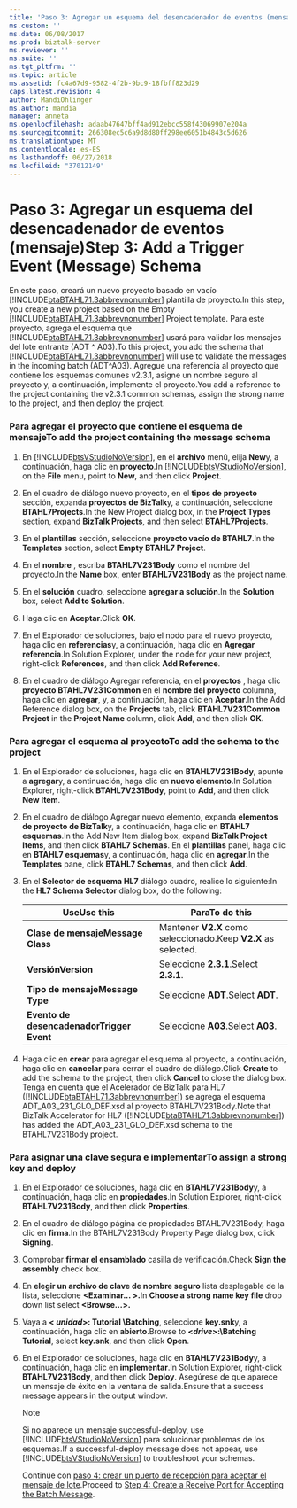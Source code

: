 ```yaml
---
title: 'Paso 3: Agregar un esquema del desencadenador de eventos (mensaje) | Microsoft Docs'
ms.custom: ''
ms.date: 06/08/2017
ms.prod: biztalk-server
ms.reviewer: ''
ms.suite: ''
ms.tgt_pltfrm: ''
ms.topic: article
ms.assetid: fc4a67d9-9582-4f2b-9bc9-18fbff823d29
caps.latest.revision: 4
author: MandiOhlinger
ms.author: mandia
manager: anneta
ms.openlocfilehash: adaab47647bff4ad912ebcc558f43069907e204a
ms.sourcegitcommit: 266308ec5c6a9d8d80ff298ee6051b4843c5d626
ms.translationtype: MT
ms.contentlocale: es-ES
ms.lasthandoff: 06/27/2018
ms.locfileid: "37012149"
---
```

# <a name="step-3-add-a-trigger-event-message-schema"></a><span data-ttu-id="c22bb-102">Paso 3: Agregar un esquema del desencadenador de eventos (mensaje)</span><span class="sxs-lookup"><span data-stu-id="c22bb-102">Step 3: Add a Trigger Event (Message) Schema</span></span>
<span data-ttu-id="c22bb-103">En este paso, creará un nuevo proyecto basado en vacío [!INCLUDE[btaBTAHL71.3abbrevnonumber](../../includes/btabtahl71-3abbrevnonumber-md.md)] plantilla de proyecto.</span><span class="sxs-lookup"><span data-stu-id="c22bb-103">In this step, you create a new project based on the Empty [!INCLUDE[btaBTAHL71.3abbrevnonumber](../../includes/btabtahl71-3abbrevnonumber-md.md)] Project template.</span></span> <span data-ttu-id="c22bb-104">Para este proyecto, agrega el esquema que [!INCLUDE[btaBTAHL71.3abbrevnonumber](../../includes/btabtahl71-3abbrevnonumber-md.md)] usará para validar los mensajes del lote entrante (ADT ^ A03).</span><span class="sxs-lookup"><span data-stu-id="c22bb-104">To this project, you add the schema that [!INCLUDE[btaBTAHL71.3abbrevnonumber](../../includes/btabtahl71-3abbrevnonumber-md.md)] will use to validate the messages in the incoming batch (ADT^A03).</span></span> <span data-ttu-id="c22bb-105">Agregue una referencia al proyecto que contiene los esquemas comunes v2.3.1, asigne un nombre seguro al proyecto y, a continuación, implemente el proyecto.</span><span class="sxs-lookup"><span data-stu-id="c22bb-105">You add a reference to the project containing the v2.3.1 common schemas, assign the strong name to the project, and then deploy the project.</span></span>  

### <a name="to-add-the-project-containing-the-message-schema"></a><span data-ttu-id="c22bb-106">Para agregar el proyecto que contiene el esquema de mensaje</span><span class="sxs-lookup"><span data-stu-id="c22bb-106">To add the project containing the message schema</span></span>  

1. <span data-ttu-id="c22bb-107">En [!INCLUDE[btsVStudioNoVersion](../../includes/btsvstudionoversion-md.md)], en el **archivo** menú, elija **New**y, a continuación, haga clic en **proyecto**.</span><span class="sxs-lookup"><span data-stu-id="c22bb-107">In [!INCLUDE[btsVStudioNoVersion](../../includes/btsvstudionoversion-md.md)], on the **File** menu, point to **New**, and then click **Project**.</span></span>  

2. <span data-ttu-id="c22bb-108">En el cuadro de diálogo nuevo proyecto, en el **tipos de proyecto** sección, expanda **proyectos de BizTalk**y, a continuación, seleccione **BTAHL7Projects**.</span><span class="sxs-lookup"><span data-stu-id="c22bb-108">In the New Project dialog box, in the **Project Types** section, expand **BizTalk Projects**, and then select **BTAHL7Projects**.</span></span>  

3. <span data-ttu-id="c22bb-109">En el **plantillas** sección, seleccione **proyecto vacío de BTAHL7**.</span><span class="sxs-lookup"><span data-stu-id="c22bb-109">In the **Templates** section, select **Empty BTAHL7 Project**.</span></span>  

4. <span data-ttu-id="c22bb-110">En el **nombre** , escriba **BTAHL7V231Body** como el nombre del proyecto.</span><span class="sxs-lookup"><span data-stu-id="c22bb-110">In the **Name** box, enter **BTAHL7V231Body** as the project name.</span></span>  

5. <span data-ttu-id="c22bb-111">En el **solución** cuadro, seleccione **agregar a solución**.</span><span class="sxs-lookup"><span data-stu-id="c22bb-111">In the **Solution** box, select **Add to Solution**.</span></span>  

6. <span data-ttu-id="c22bb-112">Haga clic en **Aceptar**.</span><span class="sxs-lookup"><span data-stu-id="c22bb-112">Click **OK**.</span></span>  

7. <span data-ttu-id="c22bb-113">En el Explorador de soluciones, bajo el nodo para el nuevo proyecto, haga clic en **referencias**y, a continuación, haga clic en **Agregar referencia**.</span><span class="sxs-lookup"><span data-stu-id="c22bb-113">In Solution Explorer, under the node for your new project, right-click **References**, and then click **Add Reference**.</span></span>  

8. <span data-ttu-id="c22bb-114">En el cuadro de diálogo Agregar referencia, en el **proyectos** , haga clic **proyecto BTAHL7V231Common** en el **nombre del proyecto** columna, haga clic en **agregar**, y, a continuación, haga clic en **Aceptar**.</span><span class="sxs-lookup"><span data-stu-id="c22bb-114">In the Add Reference dialog box, on the **Projects** tab, click **BTAHL7V231Common Project** in the **Project Name** column, click **Add**, and then click **OK**.</span></span>  

### <a name="to-add-the-schema-to-the-project"></a><span data-ttu-id="c22bb-115">Para agregar el esquema al proyecto</span><span class="sxs-lookup"><span data-stu-id="c22bb-115">To add the schema to the project</span></span>  

1. <span data-ttu-id="c22bb-116">En el Explorador de soluciones, haga clic en **BTAHL7V231Body**, apunte a **agregar**y, a continuación, haga clic en **nuevo elemento**.</span><span class="sxs-lookup"><span data-stu-id="c22bb-116">In Solution Explorer, right-click **BTAHL7V231Body**, point to **Add**, and then click **New Item**.</span></span>  

2. <span data-ttu-id="c22bb-117">En el cuadro de diálogo Agregar nuevo elemento, expanda **elementos de proyecto de BizTalk**y, a continuación, haga clic en **BTAHL7 esquemas**.</span><span class="sxs-lookup"><span data-stu-id="c22bb-117">In the Add New Item dialog box, expand **BizTalk Project Items**, and then click **BTAHL7 Schemas**.</span></span> <span data-ttu-id="c22bb-118">En el **plantillas** panel, haga clic en **BTAHL7 esquemas**y, a continuación, haga clic en **agregar**.</span><span class="sxs-lookup"><span data-stu-id="c22bb-118">In the **Templates** pane, click **BTAHL7 Schemas**, and then click **Add**.</span></span>  

3. <span data-ttu-id="c22bb-119">En el **Selector de esquema HL7** diálogo cuadro, realice lo siguiente:</span><span class="sxs-lookup"><span data-stu-id="c22bb-119">In the **HL7 Schema Selector** dialog box, do the following:</span></span>  


   |     <span data-ttu-id="c22bb-120">Use</span><span class="sxs-lookup"><span data-stu-id="c22bb-120">Use this</span></span>      |         <span data-ttu-id="c22bb-121">Para</span><span class="sxs-lookup"><span data-stu-id="c22bb-121">To do this</span></span>         |
   |-------------------|----------------------------|
   | <span data-ttu-id="c22bb-122">**Clase de mensaje**</span><span class="sxs-lookup"><span data-stu-id="c22bb-122">**Message Class**</span></span> | <span data-ttu-id="c22bb-123">Mantener **V2.X** como seleccionado.</span><span class="sxs-lookup"><span data-stu-id="c22bb-123">Keep **V2.X** as selected.</span></span> |
   |    <span data-ttu-id="c22bb-124">**Versión**</span><span class="sxs-lookup"><span data-stu-id="c22bb-124">**Version**</span></span>    |     <span data-ttu-id="c22bb-125">Seleccione **2.3.1**.</span><span class="sxs-lookup"><span data-stu-id="c22bb-125">Select **2.3.1**.</span></span>      |
   | <span data-ttu-id="c22bb-126">**Tipo de mensaje**</span><span class="sxs-lookup"><span data-stu-id="c22bb-126">**Message Type**</span></span>  |      <span data-ttu-id="c22bb-127">Seleccione **ADT**.</span><span class="sxs-lookup"><span data-stu-id="c22bb-127">Select **ADT**.</span></span>       |
   | <span data-ttu-id="c22bb-128">**Evento de desencadenador**</span><span class="sxs-lookup"><span data-stu-id="c22bb-128">**Trigger Event**</span></span> |      <span data-ttu-id="c22bb-129">Seleccione **A03**.</span><span class="sxs-lookup"><span data-stu-id="c22bb-129">Select **A03**.</span></span>       |


4. <span data-ttu-id="c22bb-130">Haga clic en **crear** para agregar el esquema al proyecto, a continuación, haga clic en **cancelar** para cerrar el cuadro de diálogo.</span><span class="sxs-lookup"><span data-stu-id="c22bb-130">Click **Create** to add the schema to the project, then click **Cancel** to close the dialog box.</span></span> <span data-ttu-id="c22bb-131">Tenga en cuenta que el Acelerador de BizTalk para HL7 ([!INCLUDE[btaBTAHL71.3abbrevnonumber](../../includes/btabtahl71-3abbrevnonumber-md.md)]) se agrega el esquema ADT_A03_231_GLO_DEF.xsd al proyecto BTAHL7V231Body.</span><span class="sxs-lookup"><span data-stu-id="c22bb-131">Note that BizTalk Accelerator for HL7 ([!INCLUDE[btaBTAHL71.3abbrevnonumber](../../includes/btabtahl71-3abbrevnonumber-md.md)]) has added the ADT_A03_231_GLO_DEF.xsd schema to the BTAHL7V231Body project.</span></span>  

### <a name="to-assign-a-strong-key-and-deploy"></a><span data-ttu-id="c22bb-132">Para asignar una clave segura e implementar</span><span class="sxs-lookup"><span data-stu-id="c22bb-132">To assign a strong key and deploy</span></span>  

1. <span data-ttu-id="c22bb-133">En el Explorador de soluciones, haga clic en **BTAHL7V231Body**y, a continuación, haga clic en **propiedades**.</span><span class="sxs-lookup"><span data-stu-id="c22bb-133">In Solution Explorer, right-click **BTAHL7V231Body**, and then click **Properties**.</span></span>  

2. <span data-ttu-id="c22bb-134">En el cuadro de diálogo página de propiedades BTAHL7V231Body, haga clic en **firma**.</span><span class="sxs-lookup"><span data-stu-id="c22bb-134">In the BTAHL7V231Body Property Page dialog box, click **Signing**.</span></span>  

3. <span data-ttu-id="c22bb-135">Comprobar **firmar el ensamblado** casilla de verificación.</span><span class="sxs-lookup"><span data-stu-id="c22bb-135">Check **Sign the assembly** check box.</span></span>  

4. <span data-ttu-id="c22bb-136">En **elegir un archivo de clave de nombre seguro** lista desplegable de la lista, seleccione  **\<Examinar... \>.**</span><span class="sxs-lookup"><span data-stu-id="c22bb-136">In **Choose a strong name key file** drop down list select **\<Browse…\>.**</span></span>  

5. <span data-ttu-id="c22bb-137">Vaya a  **\< *unidad*\>: Tutorial \Batching**, seleccione **key.snk**y, a continuación, haga clic en **abierto**.</span><span class="sxs-lookup"><span data-stu-id="c22bb-137">Browse to **\<*drive*\>:\Batching Tutorial**, select **key.snk**, and then click **Open**.</span></span>  

6. <span data-ttu-id="c22bb-138">En el Explorador de soluciones, haga clic en **BTAHL7V231Body**y, a continuación, haga clic en **implementar**.</span><span class="sxs-lookup"><span data-stu-id="c22bb-138">In Solution Explorer, right-click **BTAHL7V231Body**, and then click **Deploy**.</span></span> <span data-ttu-id="c22bb-139">Asegúrese de que aparece un mensaje de éxito en la ventana de salida.</span><span class="sxs-lookup"><span data-stu-id="c22bb-139">Ensure that a success message appears in the output window.</span></span>  

   > [!NOTE]
   >  <span data-ttu-id="c22bb-140">Si no aparece un mensaje successful-deploy, use [!INCLUDE[btsVStudioNoVersion](../../includes/btsvstudionoversion-md.md)] para solucionar problemas de los esquemas.</span><span class="sxs-lookup"><span data-stu-id="c22bb-140">If a successful-deploy message does not appear, use [!INCLUDE[btsVStudioNoVersion](../../includes/btsvstudionoversion-md.md)] to troubleshoot your schemas.</span></span>  

   <span data-ttu-id="c22bb-141">Continúe con [paso 4: crear un puerto de recepción para aceptar el mensaje de lote](../../adapters-and-accelerators/accelerator-hl7/step-4-create-a-receive-port-for-accepting-the-batch-message.md).</span><span class="sxs-lookup"><span data-stu-id="c22bb-141">Proceed to [Step 4: Create a Receive Port for Accepting the Batch Message](../../adapters-and-accelerators/accelerator-hl7/step-4-create-a-receive-port-for-accepting-the-batch-message.md).</span></span>